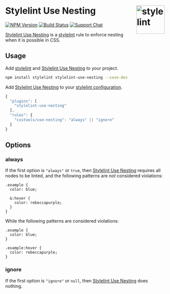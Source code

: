 # Stylelint Use Nesting [<img src="https://jonathantneal.github.io/stylelint-logo.svg" alt="stylelint" width="90" height="90" align="right">][stylelint]

[![NPM Version][npm-img]][npm-url]
[![Build Status][cli-img]][cli-url]
[![Support Chat][git-img]][git-url]

[Stylelint Use Nesting] is a [stylelint] rule to enforce nesting when it is
possible in CSS.

## Usage

Add [stylelint] and [Stylelint Use Nesting] to your project.

```bash
npm install stylelint stylelint-use-nesting --save-dev
```

Add [Stylelint Use Nesting] to your [stylelint configuration].

```js
{
  "plugins": [
    "stylelint-use-nesting"
  ],
  "rules": {
    "csstools/use-nesting": "always" || "ignore"
  }
}
```

## Options

### always

If the first option is `"always"` or `true`, then [Stylelint Use Nesting]
requires all nodes to be linted, and the following patterns are _not_
considered violations:

```pcss
.example {
  color: blue;

  &:hover {
    color: rebeccapurple;
  }
}
```

While the following patterns are considered violations:

```pcss
.example {
  color: blue;
}

.example:hover {
  color: rebeccapurple;
}
```

### ignore

If the first option is `"ignore"` or `null`, then [Stylelint Use Nesting] does
nothing.

[cli-img]: https://img.shields.io/travis/csstools/stylelint-use-nesting/master.svg
[cli-url]: https://travis-ci.org/csstools/stylelint-use-nesting
[git-img]: https://img.shields.io/badge/support-chat-blue.svg
[git-url]: https://gitter.im/stylelint/stylelint
[npm-img]: https://img.shields.io/npm/v/stylelint-use-nesting.svg
[npm-url]: https://www.npmjs.com/package/stylelint-use-nesting

[stylelint]: https://github.com/stylelint/stylelint
[stylelint configuration]: https://github.com/stylelint/stylelint/blob/master/docs/user-guide/configuration.md#readme
[Stylelint Use Nesting]: https://github.com/csstools/stylelint-use-nesting
